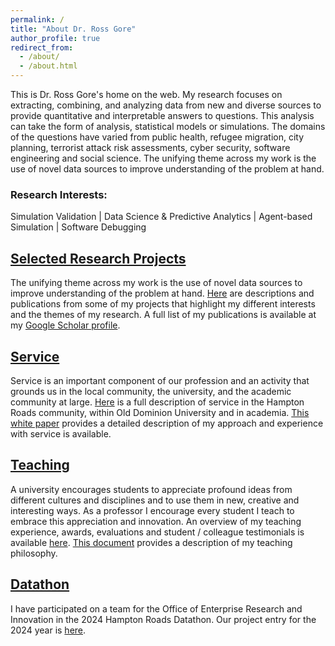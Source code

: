 ```yaml
---
permalink: /
title: "About Dr. Ross Gore"
author_profile: true
redirect_from: 
  - /about/
  - /about.html
---
```


This is Dr. Ross Gore's home on the web. My research focuses on extracting, combining, and analyzing data from new and diverse sources to provide quantitative and interpretable answers to questions. This analysis can take the form of analysis, statistical models or simulations. The domains of the questions have varied from public health, refugee migration, city planning, terrorist attack risk assessments, cyber security, software engineering and social science. The unifying theme across my work is the use of novel data sources to improve understanding of the problem at hand.

### Research Interests: 

Simulation Validation | Data Science & Predictive Analytics | Agent-based Simulation | Software Debugging

## [Selected Research Projects](research/research.html)
 The unifying theme across my work is the use of novel data sources to improve understanding of the problem at hand. [Here](research/research.md) are descriptions and publications from some of my projects that highlight my different interests and the themes of my research. A full list of my publications is available at my [Google Scholar profile](https://scholar.google.com/citations?user=Sp4pikIAAAAJ&hl=en).



## [Service](service/service.html)

Service is an important component of our profession and an activity that grounds us in the local community, the university, and the academic community at large. [Here](service/service.html) is a full description of service in the Hampton Roads community, within Old Dominion University and in academia. [This white paper](service/Service-Gore.pdf) provides a detailed description of my approach and experience with service is available.



## [Teaching](teaching/teaching.md)

A university encourages students to appreciate profound ideas from different cultures and disciplines and to use them in new, creative and interesting ways. As a professor I encourage every student I teach to embrace this appreciation and innovation. An overview of my teaching experience, awards, evaluations and student / colleague testimonials is available [here](teaching/teaching.md). [This document](teaching/TeachingStatement_RossJGore.pdf) provides a description of my teaching philosophy.

## [Datathon](datathon/datathon.md)
I have participated on a team for the Office of Enterprise Research and Innovation in the 2024 Hampton Roads Datathon. Our project entry for the 2024 year is [here](hr-datathon-24/index.html).
